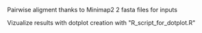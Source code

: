 Pairwise aligment thanks to Minimap2
2 fasta files for inputs

Vizualize results with dotplot creation with "R_script_for_dotplot.R"
